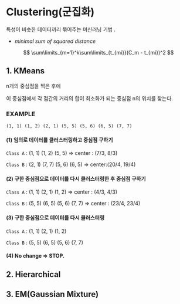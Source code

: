 # Clustering(군집화)

특성이 비슷한 데이터끼리 묶어주는 머신러닝 기법 .



- *minimal sum of squared distance*

$$
\sum\limits_{m=1}^k\sum\limits_{t_{mi}}(C_m - t_{mi})^2
$$



## 1. KMeans

n개의 중심점을 찍은 후에

이 중심점에서 각 점간의 거리의 합이 최소화가 되는 중심점 n의 위치를 찾는다.



### EXAMPLE

```
(1, 1) (1, 2) (2, 1) (5, 5) (5, 6) (6, 5) (7, 7)
```



#### (1) 임의로 데이터를 클러스터링하고 중심점 구하기

`Class A` : (1, 1) (1, 2) (5, 5) => center : (7/3, 8/3)

`Class B` : (2, 1) (7, 7) (5, 6) (6, 5) => center:(20/4, 19/4)



#### (2) 구한 중심점으로 데이터를 다시 클러스터링한 후 중심점 구하기

`Class A` :  (1, 1) (2, 1) (1, 2) => center : (4/3, 4/3) 

`Class B` :  (5, 5) (6, 5) (5, 6) (7, 7) => center : (23/4, 23/4)



#### (3) 구한 중심점으로 데이터를 다시 클러스터링

`Class A` :  (1, 1) (2, 1) (1, 2)

`Class B` :  (5, 5) (6, 5) (5, 6) (7, 7)



#### (4) No change => STOP.






## 2. Hierarchical



## 3. EM(Gaussian Mixture)


